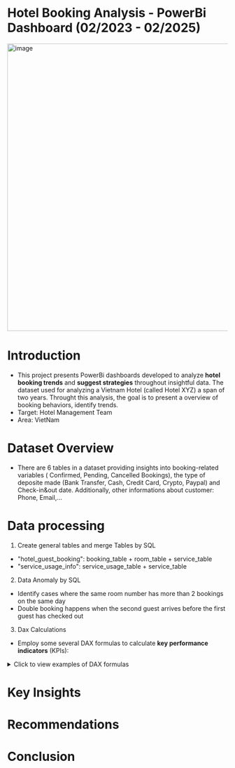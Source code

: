 # Hotel Booking Analysis - PowerBi Dashboard (02/2023 - 02/2025)
<img width="1166" height="655" alt="image" src="https://github.com/user-attachments/assets/47fba6fb-ab9b-485e-bb49-51eb1141eda2" />

# Introduction
- This project presents PowerBi dashboards developed to analyze **hotel booking trends** and **suggest strategies** throughout insightful data. The dataset used for analyzing a Vietnam Hotel (called Hotel XYZ) a span of two years. Throught this analysis, the goal is to present a overview of booking behaviors, identify trends.
- Target: Hotel Management Team
- Area: VietNam
# Dataset Overview
- There are 6 tables in a dataset providing insights into booking-related variables ( Confirmed, Pending, Cancelled Bookings), the type of deposite made (Bank Transfer, Cash, Credit Card, Crypto, Paypal) and  Check-in&out date. Additionally, other informations about customer: Phone, Email,...
# Data processing
1. Create general tables and merge Tables by SQL
- "hotel_guest_booking": booking_table + room_table + service_table
- "service_usage_info": service_usage_table + service_table
2. Data Anomaly by SQL
- Identify cases where the same room number has more than 2 bookings on the same day
- Double booking happens when the second guest arrives before the first guest has checked out
3. Dax Calculations
- Employ some several DAX formulas to calculate **key performance indicators** (KPIs):
<details>
  <summary>Click to view examples of DAX formulas</summary>

  <br>

- **Gross Revenue**: The total revenue of room and service

```dax
Gross Revenue = 
VAR booking_revenue = 
CALCULATE(
    SUMX(booking_table,
    booking_table[price_per_night] * booking_table[stay_duration]))
VAR ancillary_revenue = 
CALCULATE(
    SUMX(detailed_service_usage_table,
    detailed_service_usage_table[price] * detailed_service_usage_table[quantity]))
RETURN 
booking_revenue + ancillary_revenue</pre>
```

- **Cancelled Booking**: The number of cancelled bookings.

```dax
Cancelled Bookings = 
VAR cancellation = 
CALCULATE(
    COUNTROWS(booking_table),
    FILTER(booking_table,
    booking_table[booking_status] = "Cancelled" &&
    (booking_table[booking_flag] <> "Double Booking" || ISBLANK(booking_table[booking_flag]))))
RETURN
- cancellation
```

- **Revenue Loss**: The loss of potential booking revenue from customer cancellations

```dax
Revenue Loss = 
VAR revenue_loss = 
CALCULATE(
    SUMX(booking_table,
    booking_table[price_per_night] * booking_table[stay_duration]),
    FILTER(booking_table, 
    booking_table[booking_status] = "Cancelled" &&
    (booking_table[booking_flag] <> "Double Booking" ||ISBLANK(booking_table[booking_flag]))
    ))
RETURN
- revenue_loss
```
- **Avg. Length of Stay**: The average stay duration of customers

```dax
Averge Length of Stay = 
DIVIDE(
    CALCULATE(SUM(booking_table[stay_duration]),
    FILTER(booking_table,
    (ISBLANK(booking_table[booking_flag]) || booking_table[booking_flag] <> "Double Booking") &&
    booking_table[booking_status] = "Confirmed")),
    CALCULATE(COUNTROWS(booking_table),
    FILTER(booking_table,
    booking_table[booking_status] = "Confirmed" &&
    (ISBLANK(booking_table[booking_flag]) || booking_table[booking_flag] <> "Double Booking"))))
```
- **Avg. Daily Rate**:

```dax
Avg Daily Rate (ADR) = DIVIDE(
    CALCULATE(
        SUMX(booking_table,
        booking_table[price_per_night] * booking_table[stay_duration]),
        FILTER(booking_table,
        booking_table[booking_status] = "Confirmed" &&
        (ISBLANK(booking_table[booking_flag]) || booking_table[booking_flag] <> "Double Booking"))),
    CALCULATE(
        SUMX(booking_table,
        booking_table[stay_duration]),
        FILTER(booking_table,
        booking_table[booking_status] = "Confirmed" &&
        (ISBLANK(booking_table[booking_flag]) ||booking_table[booking_flag] <> "Double Booking"))))
```

- **Occupancy Rate**: The ratio of rented or used space to the total amount of available space

```dax
% Occupancy Rate by date = 
VAR total_occupied_rooms = sum('OR_room_type'[occupied_rooms])
VAR total_available_rooms = 200
VAR operation_days = total_available_rooms * DISTINCTCOUNT(OR_room_type[curr_check_in])
RETURN
DIVIDE(total_occupied_rooms,operation_days)

% Occupancy Rate by Room Type = 
VAR total_occupied_rooms = sum('OR_room_type'[occupied_rooms])
VAR total_available_rooms = sum('OR_room_type'[available_rooms])
RETURN
DIVIDE(total_occupied_rooms,total_available_rooms)
```

</details>

# Key Insights

# Recommendations

# Conclusion
